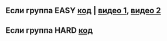 ## Если группа EASY [код](https://github.com/IT-Compot/Python-methodologies/blob/main/plugs/third-stage-plugs/telebot-generate-password/telebot-generate-password-easy.py) | [видео 1](https://disk.yandex.ru/i/jcYG_dyt7JrKGw), [видео 2](https://disk.yandex.ru/i/3BzOmL8X8Fz9-A)
## Если группа HARD [код](https://github.com/IT-Compot/Python-methodologies/blob/main/plugs/third-stage-plugs/telebot-generate-password/telebot-generate-password.py)
